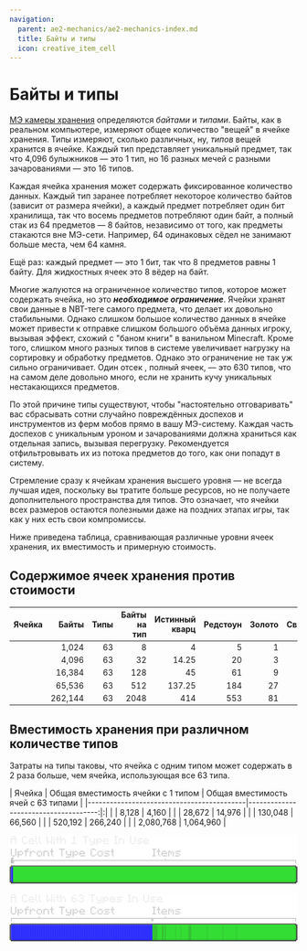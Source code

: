 ```yaml
---
navigation:
  parent: ae2-mechanics/ae2-mechanics-index.md
  title: Байты и типы
  icon: creative_item_cell
---
```


# Байты и типы

<Row>
    <ItemImage id="item_storage_cell_1k" scale="4" />
    <ItemImage id="item_storage_cell_4k" scale="4" />
    <ItemImage id="item_storage_cell_16k" scale="4" />
    <ItemImage id="item_storage_cell_64k" scale="4" />
    <ItemImage id="item_storage_cell_256k" scale="4" />
</Row>

[МЭ камеры хранения](../items-blocks-machines/storage_cells.md) определяются *байтами* и *типами*. Байты, как в реальном компьютере, измеряют общее количество "вещей" в ячейке хранения. Типы измеряют, сколько различных, ну, *типов* вещей хранится в ячейке. Каждый тип представляет уникальный предмет, так что 4,096 булыжников — это 1 тип, но 16 разных мечей с разными зачарованиями — это 16 типов.

Каждая ячейка хранения может содержать фиксированное количество данных. Каждый тип заранее потребляет некоторое количество байтов (зависит от размера ячейки), а каждый предмет потребляет один бит хранилища, так что восемь предметов потребляют один байт, а полный стак из 64 предметов — 8 байтов, независимо от того, как предметы стакаются вне МЭ-сети. Например, 64 одинаковых сёдел не занимают больше места, чем 64 камня.

Ещё раз: каждый предмет — это 1 бит, так что 8 предметов равны 1 байту. Для жидкостных ячеек это 8 вёдер на байт.

Многие жалуются на ограниченное количество типов, которое может содержать ячейка, но это ***необходимое ограничение***. Ячейки хранят свои данные в NBT-теге самого предмета, что делает их довольно стабильными. Однако слишком большое количество данных в ячейке может привести к отправке слишком большого объёма данных игроку, вызывая эффект, схожий с "баном книги" в ванильном Minecraft. Кроме того, слишком много разных типов в системе увеличивает нагрузку на сортировку и обработку предметов. Однако это ограничение не так уж сильно ограничивает. Один отсек <ItemLink id="drive" />, полный ячеек, — это 630 типов, что на самом деле довольно много, если не хранить кучу уникальных нестакающихся предметов.

По этой причине типы существуют, чтобы "настоятельно отговаривать" вас сбрасывать сотни случайно повреждённых доспехов и инструментов из ферм мобов прямо в вашу МЭ-систему. Каждая часть доспехов с уникальным уроном и зачарованиями должна храниться как отдельная запись, вызывая перегрузку. Рекомендуется отфильтровывать их из потока предметов до того, как они попадут в систему.

Стремление сразу к ячейкам хранения высшего уровня — не всегда лучшая идея, поскольку вы тратите больше ресурсов, но не получаете дополнительного пространства для типов. Это означает, что ячейки всех размеров остаются полезными даже на поздних этапах игры, так как у них есть свои компромиссы.

Ниже приведена таблица, сравнивающая различные уровни ячеек хранения, их вместимость и примерную стоимость.

## Содержимое ячеек хранения против стоимости

| Ячейка                                     | Байты   | Типы | Байты на тип | Истинный кварц | Редстоун | Золото | Светопыль |
|-------------------------------------------|--------:|-----:|------------:|--------------:|---------:|-------:|----------:|
| <ItemLink id="item_storage_cell_1k" />    |  1,024  |  63  |          8  |            4  |       5 |     1 |        0  |
| <ItemLink id="item_storage_cell_4k" />    |  4,096  |  63  |         32  |        14.25  |      20 |     3 |        0  |
| <ItemLink id="item_storage_cell_16k" />   | 16,384  |  63  |        128  |           45  |      61 |     9 |        4  |
| <ItemLink id="item_storage_cell_64k" />   | 65,536  |  63  |        512  |       137.25  |     184 |    27 |       16  |
| <ItemLink id="item_storage_cell_256k" />  | 262,144 |  63  |       2048  |          414  |     553 |    81 |       48  |

## Вместимость хранения при различном количестве типов

Затраты на типы таковы, что ячейка с одним типом может содержать в 2 раза больше, чем ячейка, использующая все 63 типа.

| Ячейка                                     | Общая вместимость ячейки с 1 типом | Общая вместимость ячей с 63 типами |
|-------------------------------------------|-------------------------------------:|:|
| <ItemLink id="item_storage_cell_1k" />    |                               8,128 | 4,160 |
| <ItemLink id="item_storage_cell_4k" />    |                              28,672 |                              14,976 |
| <ItemLink id="item_storage_cell_16k" />   |                             130,048 |                              66,560 |
| <ItemLink id="item_storage_cell_64k" />   |                             520,192 |                             266,240 |
| <ItemLink id="item_storage_cell_256k" />  |                           2,080,768 |                           1,064,960 |

![Ячейка с 1 типом](../assets/diagrams/1_type_cell.png)

![Ячейка с 63 типами](../assets/diagrams/63_type_cell.png)